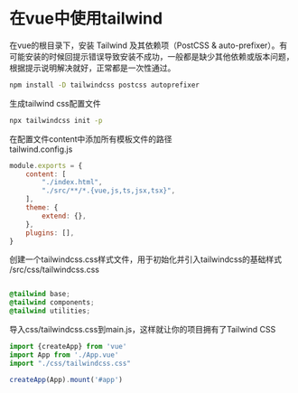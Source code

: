# 在vue中使用tailwind

在vue的根目录下，安装 Tailwind 及其依赖项（PostCSS &
auto-prefixer）。有可能安装的时候回提示错误导致安装不成功，一般都是缺少其他依赖或版本问题，根据提示说明解决就好，正常都是一次性通过。

```bash
npm install -D tailwindcss postcss autoprefixer
```

生成tailwind css配置文件

```bash
npx tailwindcss init -p
```

在配置文件content中添加所有模板文件的路径\
tailwind.config.js

```javascript
module.exports = {
    content: [
        "./index.html",
        "./src/**/*.{vue,js,ts,jsx,tsx}",
    ],
    theme: {
        extend: {},
    },
    plugins: [],
}
```

创建一个tailwindcss.css样式文件，用于初始化并引入tailwindcss的基础样式\
/src/css/tailwindcss.css

```css

@tailwind base;
@tailwind components;
@tailwind utilities;
```

导入css/tailwindcss.css到main.js，这样就让你的项目拥有了Tailwind CSS

```js
import {createApp} from 'vue'
import App from './App.vue'
import "./css/tailwindcss.css"

createApp(App).mount('#app')

```